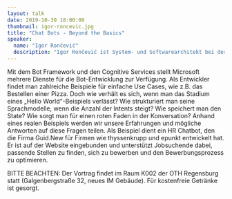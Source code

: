 ```yaml
---
layout: talk
date: 2019-10-30 18:00:00
thumbnail: igor-roncevic.jpg
title: "Chat Bots - Beyond the Basics"
speaker:
  name: "Igor Rončević"
  description: "Igor Rončević ist System- und Softwarearchitekt bei der AVL List GmbH und Berater bei Guid.New. Man findet ihn häufig als Sprecher auf Entwicklerkonferenzen und Meetups. Er betreut auch zwei Microsoft User Groups in Graz, Österreich und Rijeka, Kroatien. Sein Wunsch, C# einfach erlernbar und annehmbar zu gestalten, brachte ihn dazu Sharpen zu entwickeln, eine Visual Studio Erweiterung, die C# Features intelligent in bestehenden Quellcode einfließen lässt."
---
```

Mit dem Bot Framework und den Cognitive Services stellt Microsoft mehrere Dienste für die Bot-Entwicklung zur Verfügung. Als Entwickler findet man zahlreiche Beispiele für einfache Use Cases, wie z.B. das Bestellen einer Pizza. Doch wie verhält es sich, wenn man das Stadium eines „Hello World“-Beispiels verlässt? Wie strukturiert man seine Sprachmodelle, wenn die Anzahl der Intents steigt? Wie speichert man den State? Wie sorgt man für einen roten Faden in der Konversation?
Anhand eines realen Beispiels werden wir unsere Erfahrungen und mögliche Antworten auf diese Fragen teilen. Als Beispiel dient ein HR Chatbot, den die Firma Guid.New für Firmen wie thyssenkrupp und epunkt entwickelt hat. Er ist auf der Website eingebunden und unterstützt Jobsuchende dabei, passende Stellen zu finden, sich zu bewerben und den Bewerbungsprozess zu optimieren.


BITTE BEACHTEN: Der Vortrag findet im Raum K002 der OTH Regensburg statt (Galgenbergstraße 32, neues IM Gebäude). Für kostenfreie Getränke ist gesorgt.
